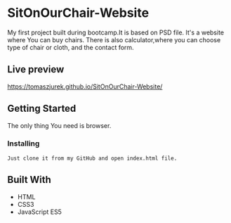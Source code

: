 # SitOnOurChair-Website
My first project built during bootcamp.It is based on PSD file. It's a website where You can buy chairs. There is also calculator,where you can choose type of chair or cloth, and the contact form.

## Live preview
https://tomaszjurek.github.io/SitOnOurChair-Website/

## Getting Started
The only thing You need is browser.

### Installing
```
Just clone it from my GitHub and open index.html file.
```

## Built With
* HTML
* CSS3
* JavaScript ES5

